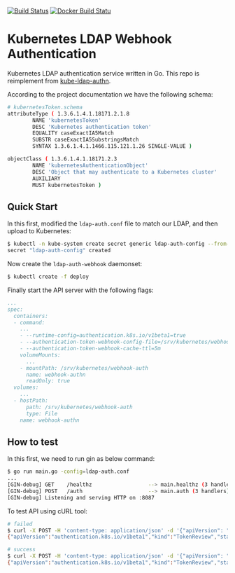 [![Build Status](https://travis-ci.org/inwinstack/kube-ldap-webhook.svg?branch=master)](https://travis-ci.org/inwinstack/kube-ldap-webhook) [![Docker Build Statu](https://img.shields.io/docker/build/inwinstack/kube-ldap-webhook.svg)](https://hub.docker.com/r/inwinstack/kube-ldap-webhook/)
# Kubernetes LDAP Webhook Authentication
Kubernetes LDAP authentication service written in Go. This repo is reimplement from [kube-ldap-authn](https://github.com/torchbox/kube-ldap-authn).

According to the project documentation we have the following schema:
```sh
# kubernetesToken.schema
attributeType ( 1.3.6.1.4.1.18171.2.1.8
        NAME 'kubernetesToken'
        DESC 'Kubernetes authentication token'
        EQUALITY caseExactIA5Match
        SUBSTR caseExactIA5SubstringsMatch
        SYNTAX 1.3.6.1.4.1.1466.115.121.1.26 SINGLE-VALUE )

objectClass ( 1.3.6.1.4.1.18171.2.3
        NAME 'kubernetesAuthenticationObject'
        DESC 'Object that may authenticate to a Kubernetes cluster'
        AUXILIARY
        MUST kubernetesToken )
```

## Quick Start
In this first, modified the `ldap-auth.conf` file to match our LDAP, and then upload to Kubernetes:
```sh
$ kubectl -n kube-system create secret generic ldap-auth-config --from-file=./ldap-auth.conf
secret "ldap-auth-config" created
```

Now create the `ldap-auth-webhook` daemonset:
```sh
$ kubectl create -f deploy
```

Finally start the API server with the following flags:
```yaml
...
spec:
  containers:
  - command:
    ...
    - --runtime-config=authentication.k8s.io/v1beta1=true
    - --authentication-token-webhook-config-file=/srv/kubernetes/webhook-auth
    - --authentication-token-webhook-cache-ttl=5m
    volumeMounts:
      ...
    - mountPath: /srv/kubernetes/webhook-auth
      name: webhook-authn
      readOnly: true
  volumes:
    ...
  - hostPath:
      path: /srv/kubernetes/webhook-auth
      type: File
    name: webhook-authn
```

## How to test
In this first, we need to run gin as below command:
```sh
$ go run main.go -config=ldap-auth.conf
...
[GIN-debug] GET    /healthz                  --> main.healthz (3 handlers)
[GIN-debug] POST   /auth                     --> main.auth (3 handlers)
[GIN-debug] Listening and serving HTTP on :8087
```

To test API using cURL tool:
```sh
# failed
$ curl -X POST -H 'content-type: application/json' -d '{"apiVersion": "authentication.k8s.io/v1beta1", "kind": "TokenReview", "spec": {"token": "pSex7npm80w5Y293BNl80DeyvZL"}}' http://localhost:8087/auth
{"apiVersion":"authentication.k8s.io/v1beta1","kind":"TokenReview","status":{"authenticated":false}}

# success
$ curl -X POST -H 'content-type: application/json' -d '{"apiVersion": "authentication.k8s.io/v1beta1", "kind": "TokenReview", "spec": {"token": "pSex7npm80w5Y293BNl80DeyvZLy8Iz0"}}' http://localhost:8087/auth
{"apiVersion":"authentication.k8s.io/v1beta1","kind":"TokenReview","status":{"authenticated":true,"user":{"groups":["kubernetes","kubernetes-admin"],"uid":"user2","username":"user2"}}}
```
